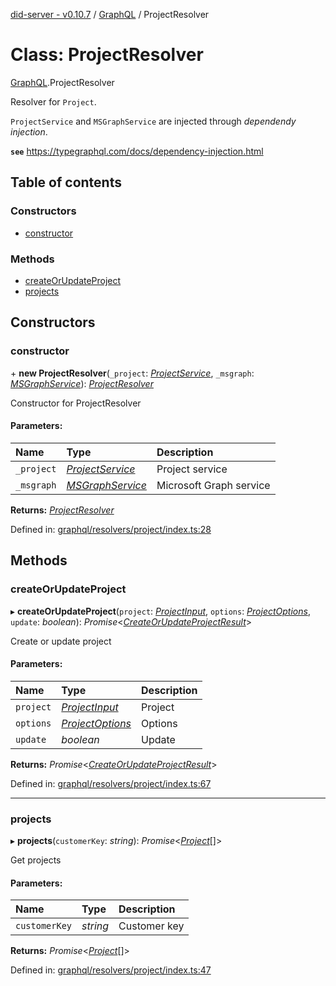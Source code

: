 [did-server - v0.10.7](../README.md) / [GraphQL](../modules/graphql.md) / ProjectResolver

# Class: ProjectResolver

[GraphQL](../modules/graphql.md).ProjectResolver

Resolver for `Project`.

`ProjectService` and `MSGraphService` are injected through
_dependendy injection_.

**`see`** https://typegraphql.com/docs/dependency-injection.html

## Table of contents

### Constructors

- [constructor](graphql.projectresolver.md#constructor)

### Methods

- [createOrUpdateProject](graphql.projectresolver.md#createorupdateproject)
- [projects](graphql.projectresolver.md#projects)

## Constructors

### constructor

\+ **new ProjectResolver**(`_project`: [*ProjectService*](services.projectservice.md), `_msgraph`: [*MSGraphService*](services.msgraphservice.md)): [*ProjectResolver*](graphql.projectresolver.md)

Constructor for ProjectResolver

#### Parameters:

Name | Type | Description |
:------ | :------ | :------ |
`_project` | [*ProjectService*](services.projectservice.md) | Project service   |
`_msgraph` | [*MSGraphService*](services.msgraphservice.md) | Microsoft Graph service    |

**Returns:** [*ProjectResolver*](graphql.projectresolver.md)

Defined in: [graphql/resolvers/project/index.ts:28](https://github.com/Puzzlepart/did/blob/dev/server/graphql/resolvers/project/index.ts#L28)

## Methods

### createOrUpdateProject

▸ **createOrUpdateProject**(`project`: [*ProjectInput*](graphql.projectinput.md), `options`: [*ProjectOptions*](graphql.projectoptions.md), `update`: *boolean*): *Promise*<[*CreateOrUpdateProjectResult*](graphql.createorupdateprojectresult.md)\>

Create or update project

#### Parameters:

Name | Type | Description |
:------ | :------ | :------ |
`project` | [*ProjectInput*](graphql.projectinput.md) | Project   |
`options` | [*ProjectOptions*](graphql.projectoptions.md) | Options   |
`update` | *boolean* | Update    |

**Returns:** *Promise*<[*CreateOrUpdateProjectResult*](graphql.createorupdateprojectresult.md)\>

Defined in: [graphql/resolvers/project/index.ts:67](https://github.com/Puzzlepart/did/blob/dev/server/graphql/resolvers/project/index.ts#L67)

___

### projects

▸ **projects**(`customerKey`: *string*): *Promise*<[*Project*](graphql.project.md)[]\>

Get projects

#### Parameters:

Name | Type | Description |
:------ | :------ | :------ |
`customerKey` | *string* | Customer key    |

**Returns:** *Promise*<[*Project*](graphql.project.md)[]\>

Defined in: [graphql/resolvers/project/index.ts:47](https://github.com/Puzzlepart/did/blob/dev/server/graphql/resolvers/project/index.ts#L47)
